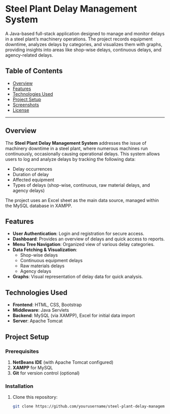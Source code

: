 # Steel Plant Delay Management System

A Java-based full-stack application designed to manage and monitor delays in a steel plant’s machinery operations. The project records equipment downtime, analyzes delays by categories, and visualizes them with graphs, providing insights into areas like shop-wise delays, continuous delays, and agency-related delays.

## Table of Contents
- [Overview](#Overview)
- [Features](#Features)
- [Technologies Used](#Technologies-used)
- [Project Setup](#Project-setup)
- [Screenshots](#screenshots)
- [License](#license)

---

## Overview

The **Steel Plant Delay Management System** addresses the issue of machinery downtime in a steel plant, where numerous machines run continuously, occasionally causing operational delays. This system allows users to log and analyze delays by tracking the following data:
- Delay occurrences
- Duration of delay
- Affected equipment
- Types of delays (shop-wise, continuous, raw material delays, and agency delays)

The project uses an Excel sheet as the main data source, managed within the MySQL database in XAMPP.

## Features

- **User Authentication**: Login and registration for secure access.
- **Dashboard**: Provides an overview of delays and quick access to reports.
- **Menu Tree Navigation**: Organized view of various delay categories.
- **Data Fetching & Visualization**:
  - Shop-wise delays
  - Continuous equipment delays
  - Raw materials delays
  - Agency delays
- **Graphs**: Visual representation of delay data for quick analysis.

## Technologies Used

- **Frontend**: HTML, CSS, Bootstrap
- **Middleware**: Java Servlets
- **Backend**: MySQL (via XAMPP), Excel for initial data import
- **Server**: Apache Tomcat

## Project Setup

### Prerequisites
1. **NetBeans IDE** (with Apache Tomcat configured)
2. **XAMPP** for MySQL
3. **Git** for version control (optional)

### Installation
1. Clone this repository:
   ```bash
   git clone https://github.com/yourusername/steel-plant-delay-management.git
